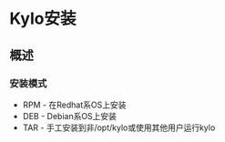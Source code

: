 # Kylo安装
## 概述
### 安装模式
* RPM - 在Redhat系OS上安装
* DEB - Debian系OS上安装
* TAR - 手工安装到非/opt/kylo或使用其他用户运行kylo


